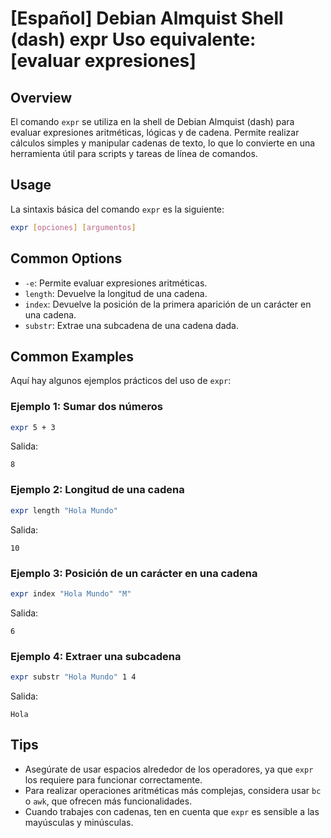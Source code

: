 # [Español] Debian Almquist Shell (dash) expr Uso equivalente: [evaluar expresiones]

## Overview
El comando `expr` se utiliza en la shell de Debian Almquist (dash) para evaluar expresiones aritméticas, lógicas y de cadena. Permite realizar cálculos simples y manipular cadenas de texto, lo que lo convierte en una herramienta útil para scripts y tareas de línea de comandos.

## Usage
La sintaxis básica del comando `expr` es la siguiente:

```bash
expr [opciones] [argumentos]
```

## Common Options
- `-e`: Permite evaluar expresiones aritméticas.
- `length`: Devuelve la longitud de una cadena.
- `index`: Devuelve la posición de la primera aparición de un carácter en una cadena.
- `substr`: Extrae una subcadena de una cadena dada.

## Common Examples
Aquí hay algunos ejemplos prácticos del uso de `expr`:

### Ejemplo 1: Sumar dos números
```bash
expr 5 + 3
```
Salida:
```
8
```

### Ejemplo 2: Longitud de una cadena
```bash
expr length "Hola Mundo"
```
Salida:
```
10
```

### Ejemplo 3: Posición de un carácter en una cadena
```bash
expr index "Hola Mundo" "M"
```
Salida:
```
6
```

### Ejemplo 4: Extraer una subcadena
```bash
expr substr "Hola Mundo" 1 4
```
Salida:
```
Hola
```

## Tips
- Asegúrate de usar espacios alrededor de los operadores, ya que `expr` los requiere para funcionar correctamente.
- Para realizar operaciones aritméticas más complejas, considera usar `bc` o `awk`, que ofrecen más funcionalidades.
- Cuando trabajes con cadenas, ten en cuenta que `expr` es sensible a las mayúsculas y minúsculas.
